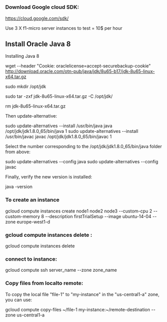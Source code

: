 
# 


### Download Google cloud SDK: 
https://cloud.google.com/sdk/

Use 3 X f1-micro server instances to test = 10$ per hour


## Install Oracle Java 8

Installing Java 8

wget --header "Cookie: oraclelicense=accept-securebackup-cookie" http://download.oracle.com/otn-pub/java/jdk/8u65-b17/jdk-8u65-linux-x64.tar.gz

sudo mkdir /opt/jdk

sudo tar -zxf jdk-8u65-linux-x64.tar.gz -C /opt/jdk/

rm jdk-8u65-linux-x64.tar.gz

Then update-alternative:

sudo update-alternatives --install /usr/bin/java java /opt/jdk/jdk1.8.0_65/bin/java 1
sudo update-alternatives --install /usr/bin/javac javac /opt/jdk/jdk1.8.0_65/bin/javac 1

Select the number corresponding to the /opt/jdk/jdk1.8.0_65/bin/java folder from above:

sudo update-alternatives --config java
sudo update-alternatives --config javac

Finally, verify the new version is installed:

java -version




### To create an instance

gcloud compute instances create node1 node2 node3 --custom-cpu 2 --custom-memory 8 --description firstTrialSetup --image ubuntu-14-04 --zone europe-west1-d 

### gcloud compute instances delete : 

gcloud compute instances delete


### connect to instance:
gcloud compute ssh server_name --zone zone_name

### Copy files from localto remote: 

To copy the local file "file-1" to "my-instance" in the "us-central1-a" zone, you can use:

gcloud compute copy-files ~/file-1 my-instance:~/remote-destination --zone us-central1-a